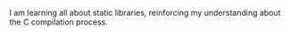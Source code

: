 I am learning all about static libraries, reinforcing my understanding about the C compilation process.

